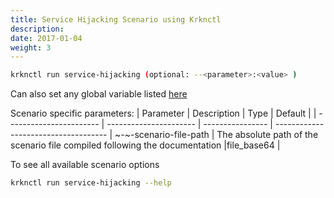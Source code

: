 ```yaml
---
title: Service Hijacking Scenario using Krknctl
description: 
date: 2017-01-04
weight: 3
---
```


```bash
krknctl run service-hijacking (optional: --<parameter>:<value> )
```

Can also set any global variable listed [here](../all-scenario-env-krknctl.md)


Scenario specific parameters: 
| Parameter      | Description    | Type      |  Default | 
| ----------------------- | ----------------------    | ----------------  | ------------------------------------ | 
~-~-scenario-file-path | The absolute path of the scenario file compiled following the documentation |file_base64 |


To see all available scenario options 
```bash
krknctl run service-hijacking --help 
```